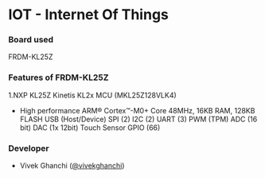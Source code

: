 # IOT - Internet  Of Things 

### Board used 

FRDM-KL25Z

### Features of FRDM-KL25Z

1.NXP KL25Z Kinetis KL2x MCU (MKL25Z128VLK4)
- High performance ARM® Cortex™-M0+ Core
48MHz, 16KB RAM, 128KB FLASH
USB (Host/Device)
SPI (2)
I2C (2)
UART (3)
PWM (TPM)
ADC (16 bit)
DAC (1x 12bit)
Touch Sensor
GPIO (66)





### Developer 

- Vivek Ghanchi ([@vivekghanchi](https://github.com/vivekghanchi))

